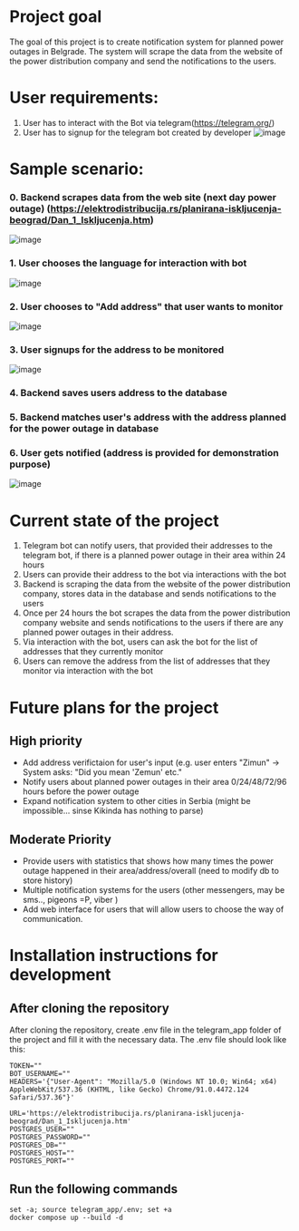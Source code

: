 # Project goal
The goal of this project is to create notification system for planned power outages in Belgrade. The system will scrape the data from the website of the power distribution company and send the notifications to the users.

# User requirements:
1. User has to interact with the Bot via telegram(https://telegram.org/)
2. User has to signup for the telegram bot created by developer ![image](https://github.com/user-attachments/assets/fc7ff15e-3e71-4bda-be1c-2d945742af37)



# Sample scenario:
### 0. Backend scrapes data from the web site (next day power outage) (https://elektrodistribucija.rs/planirana-iskljucenja-beograd/Dan_1_Iskljucenja.htm)
![image](https://github.com/user-attachments/assets/82bb9834-ba23-456f-bc72-7397e155966f)
### 1. User chooses the language for interaction with bot
![image](https://github.com/user-attachments/assets/091c8d6a-1a08-43fe-bbd1-7514d7982e6e) 
### 2. User chooses to "Add address" that user wants to monitor
![image](https://github.com/user-attachments/assets/e425971b-c469-4b0c-b718-134914bbeb9e)
### 3. User signups for the address to be monitored
![image](https://github.com/user-attachments/assets/5d1cd58b-7874-495d-9f01-05e6c6373975)
### 4. Backend saves users address to the database
### 5. Backend matches user's address with the address planned for the power outage in database 
### 6. User gets notified (address is provided for demonstration purpose)
![image](https://github.com/user-attachments/assets/46aea1f5-2128-4460-9bed-39a77b929461)



# Current state of the project
1. Telegram bot can notify users, that provided their addresses to the telegram bot, if there is a planned power outage in their area within 24 hours
2. Users can provide their address to the bot via interactions with the bot 
3. Backend is scraping the data from the website of the power distribution company, stores data in the database and sends notifications to the users
4. Once per 24 hours the bot scrapes the data from the power distribution company website and sends notifications to the users if there are any planned power outages in their address.
5. Via interaction with the bot, users can ask the bot for the list of addresses that they currently monitor
6. Users can remove the address from the list of addresses that they monitor via interaction with the bot

# Future plans for the project
## High priority
- Add address verifictaion for user's input (e.g. user enters "Zimun" -> System asks: "Did you mean 'Zemun' etc."
- Notify users about planned power outages in their area 0/24/48/72/96 hours before the power outage
- Expand notification system to other cities in Serbia (might be impossible... sinse Kikinda has nothing to parse)

## Moderate Priority
- Provide users with statistics that shows how many times the power outage happened in their area/address/overall (need to modify db to store history)
- Multiple notification systems for the users (other messengers, may be sms.., pigeons =P, viber )
- Add web interface for users that will allow users to choose the way of communication. 

# Installation instructions for development
## After cloning the repository
After cloning the repository, create .env file in the telegram_app folder of the project and fill it with the necessary data. The .env file should look like this:
```
TOKEN=""
BOT_USERNAME=""
HEADERS='{"User-Agent": "Mozilla/5.0 (Windows NT 10.0; Win64; x64) AppleWebKit/537.36 (KHTML, like Gecko) Chrome/91.0.4472.124 Safari/537.36"}'

URL='https://elektrodistribucija.rs/planirana-iskljucenja-beograd/Dan_1_Iskljucenja.htm'
POSTGRES_USER=""
POSTGRES_PASSWORD=""
POSTGRES_DB=""
POSTGRES_HOST=""
POSTGRES_PORT=""
```

## Run the following commands

```
set -a; source telegram_app/.env; set +a
docker compose up --build -d
```
